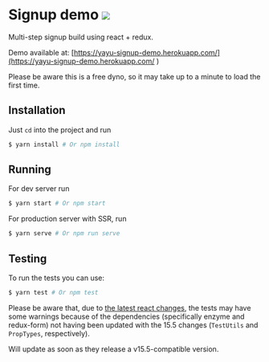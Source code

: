 # Signup demo ![](https://travis-ci.org/datyayu/signup-demo.svg?branch=master)

Multi-step signup build using react + redux.

Demo available at: [https://yayu-signup-demo.herokuapp.com/](https://yayu-signup-demo.herokuapp.com/ )

Please be aware this is a free dyno, so it may take up to a minute to load the first time.

## Installation
Just `cd` into the project and run
```sh
$ yarn install # Or npm install
```

## Running
For dev server run
```sh
$ yarn start # Or npm start
```

For production server with SSR, run
```sh
$ yarn serve # Or npm run serve
```

## Testing
To run the tests you can use:
```sh
$ yarn test # Or npm test
```

Please be aware that, due to [the latest react changes](https://facebook.github.io/react/blog/2017/04/07/react-v15.5.0.html), the tests may have some warnings because of the dependencies (specifically enzyme and redux-form) not having been updated with the 15.5 changes (`TestUtils` and `PropTypes`, respectively).

Will update as soon as they release a v15.5-compatible version.
